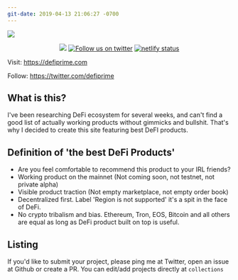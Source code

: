 ```yaml
---
git-date: 2019-04-13 21:06:27 -0700
---
```

<a href="https://defiprime.com"><img src="https://defiprime.com/images/og.png" /></a>
<div align="center">
    <p align="center">
        <a href="#reposize">
            <img src="https://img.shields.io/github/repo-size/sneg55/defiprime.svg" /></a>
        <a href="https://twitter.com/intent/follow?screen_name=defiprime" alt="Follow us on twitter">
            <img src="https://img.shields.io/twitter/follow/defiprime.svg?label=Follow&style=social&logo=twitter" alt="Follow us on twitter"></a>
        <a href="https://app.netlify.com/sites/vigorous-pasteur-b56317/deploys" alt="netlify status">
            <img src="https://api.netlify.com/api/v1/badges/cf5973b6-5ffd-496f-92ac-4503e60446aa/deploy-status" alt="netlify status"></a>
    </p>
</div>

Visit: https://defiprime.com

Follow: https://twitter.com/defiprime  

## What is this?

I've been researching DeFi ecosystem for several weeks, and can't find a good list of actually working products without gimmicks and bullshit. That's why I decided to create this site featuring best DeFI products.

## Definition of 'the best DeFi Products'

* Are you feel comfortable to recommend this product to your IRL friends?
* Working product on the mainnet (Not coming soon, not testnet, not private alpha)
* Visible product traction (Not empty marketplace, not empty order book)
* Decentralized first. Label 'Region is not supported' it's a spit in the face of DeFi.
* No crypto tribalism and bias. Ethereum, Tron, EOS, Bitcoin and all others are equal as long as DeFi product built on top is useful.

## Listing

If you'd like to submit your project, please ping me at Twitter, open an issue at Github or create a PR. You can edit/add projects directly at `collections`
